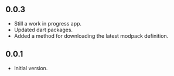 ## 0.0.3

- Still a work in progress app.
- Updated dart packages.
- Added a method for downloading the latest modpack definition.

## 0.0.1

- Initial version.

